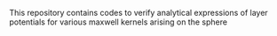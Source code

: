 This repository contains codes to verify analytical expressions
of layer potentials for various maxwell kernels arising on the sphere
